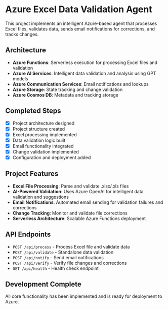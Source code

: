 # Azure Excel Data Validation Agent

This project implements an intelligent Azure-based agent that processes Excel files, validates data, sends email notifications for corrections, and tracks changes.

## Architecture
- **Azure Functions**: Serverless execution for processing Excel files and validation
- **Azure AI Services**: Intelligent data validation and analysis using GPT models
- **Azure Communication Services**: Email notifications and lookups
- **Azure Storage**: State tracking and change validation
- **Azure Cosmos DB**: Metadata and tracking storage

## Completed Steps
- [x] Project architecture designed
- [x] Project structure created
- [x] Excel processing implemented
- [x] Data validation logic built
- [x] Email functionality integrated
- [x] Change validation implemented
- [x] Configuration and deployment added

## Project Features
- **Excel File Processing**: Parse and validate .xlsx/.xls files
- **AI-Powered Validation**: Uses Azure OpenAI for intelligent data validation and suggestions
- **Email Notifications**: Automated email sending for validation failures and corrections
- **Change Tracking**: Monitor and validate file corrections
- **Serverless Architecture**: Scalable Azure Functions deployment

## API Endpoints
- `POST /api/process` - Process Excel file and validate data
- `POST /api/validate` - Standalone data validation
- `POST /api/notify` - Send email notifications
- `POST /api/verify` - Verify file changes and corrections
- `GET /api/health` - Health check endpoint

## Development Complete
All core functionality has been implemented and is ready for deployment to Azure.
